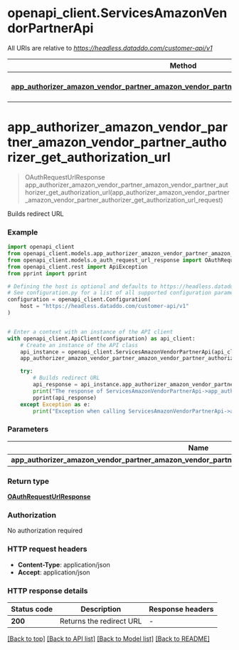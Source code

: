 # openapi_client.ServicesAmazonVendorPartnerApi

All URIs are relative to *https://headless.dataddo.com/customer-api/v1*

Method | HTTP request | Description
------------- | ------------- | -------------
[**app_authorizer_amazon_vendor_partner_amazon_vendor_partner_authorizer_get_authorization_url**](ServicesAmazonVendorPartnerApi.md#app_authorizer_amazon_vendor_partner_amazon_vendor_partner_authorizer_get_authorization_url) | **POST** /services/amazon_vendor_partner/oauth-request-url | Builds redirect URL


# **app_authorizer_amazon_vendor_partner_amazon_vendor_partner_authorizer_get_authorization_url**
> OAuthRequestUrlResponse app_authorizer_amazon_vendor_partner_amazon_vendor_partner_authorizer_get_authorization_url(app_authorizer_amazon_vendor_partner_amazon_vendor_partner_authorizer_get_authorization_url_request)

Builds redirect URL

### Example


```python
import openapi_client
from openapi_client.models.app_authorizer_amazon_vendor_partner_amazon_vendor_partner_authorizer_get_authorization_url_request import AppAuthorizerAmazonVendorPartnerAmazonVendorPartnerAuthorizerGetAuthorizationUrlRequest
from openapi_client.models.o_auth_request_url_response import OAuthRequestUrlResponse
from openapi_client.rest import ApiException
from pprint import pprint

# Defining the host is optional and defaults to https://headless.dataddo.com/customer-api/v1
# See configuration.py for a list of all supported configuration parameters.
configuration = openapi_client.Configuration(
    host = "https://headless.dataddo.com/customer-api/v1"
)


# Enter a context with an instance of the API client
with openapi_client.ApiClient(configuration) as api_client:
    # Create an instance of the API class
    api_instance = openapi_client.ServicesAmazonVendorPartnerApi(api_client)
    app_authorizer_amazon_vendor_partner_amazon_vendor_partner_authorizer_get_authorization_url_request = openapi_client.AppAuthorizerAmazonVendorPartnerAmazonVendorPartnerAuthorizerGetAuthorizationUrlRequest() # AppAuthorizerAmazonVendorPartnerAmazonVendorPartnerAuthorizerGetAuthorizationUrlRequest | 

    try:
        # Builds redirect URL
        api_response = api_instance.app_authorizer_amazon_vendor_partner_amazon_vendor_partner_authorizer_get_authorization_url(app_authorizer_amazon_vendor_partner_amazon_vendor_partner_authorizer_get_authorization_url_request)
        print("The response of ServicesAmazonVendorPartnerApi->app_authorizer_amazon_vendor_partner_amazon_vendor_partner_authorizer_get_authorization_url:\n")
        pprint(api_response)
    except Exception as e:
        print("Exception when calling ServicesAmazonVendorPartnerApi->app_authorizer_amazon_vendor_partner_amazon_vendor_partner_authorizer_get_authorization_url: %s\n" % e)
```



### Parameters


Name | Type | Description  | Notes
------------- | ------------- | ------------- | -------------
 **app_authorizer_amazon_vendor_partner_amazon_vendor_partner_authorizer_get_authorization_url_request** | [**AppAuthorizerAmazonVendorPartnerAmazonVendorPartnerAuthorizerGetAuthorizationUrlRequest**](AppAuthorizerAmazonVendorPartnerAmazonVendorPartnerAuthorizerGetAuthorizationUrlRequest.md)|  | 

### Return type

[**OAuthRequestUrlResponse**](OAuthRequestUrlResponse.md)

### Authorization

No authorization required

### HTTP request headers

 - **Content-Type**: application/json
 - **Accept**: application/json

### HTTP response details

| Status code | Description | Response headers |
|-------------|-------------|------------------|
**200** | Returns the redirect URL |  -  |

[[Back to top]](#) [[Back to API list]](../README.md#documentation-for-api-endpoints) [[Back to Model list]](../README.md#documentation-for-models) [[Back to README]](../README.md)

